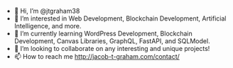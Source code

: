 - 👋 Hi, I’m @jtgraham38
- 👀 I’m interested in Web Development, Blockchain Development, Artificial Intelligence, and more. 
- 🌱 I’m currently learning WordPress Development, Blockchain Development, Canvas Libraries, GraphQL, FastAPI, and SQLModel.
- 💞️ I’m looking to collaborate on any interesting and unique projects!
- 📫 How to reach me http://jacob-t-graham.com/contact/

<!---
jtgraham38/jtgraham38 is a ✨ special ✨ repository because its `README.md` (this file) appears on your GitHub profile.
You can click the Preview link to take a look at your changes.
--->
